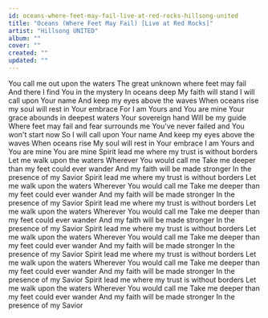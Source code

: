 ```yaml
---
id: oceans-where-feet-may-fail-live-at-red-rocks-hillsong-united
title: "Oceans (Where Feet May Fail) [Live at Red Rocks]"
artist: "Hillsong UNITED"
album: ""
cover: ""
created: ""
updated: ""
---
```


You call me out upon the waters
The great unknown where feet may fail
And there I find You in the mystery
In oceans deep
My faith will stand
I will call upon Your name
And keep my eyes above the waves
When oceans rise my soul will rest in Your embrace
For I am Yours and You are mine
Your grace abounds in deepest waters
Your sovereign hand
Will be my guide
Where feet may fail and fear surrounds me
You've never failed and You won't start now
So I will call upon Your name
And keep my eyes above the waves
When oceans rise
My soul will rest in Your embrace
I am Yours and You are mine
You are mine
Spirit lead me where my trust is without borders
Let me walk upon the waters
Wherever You would call me
Take me deeper than my feet could ever wander
And my faith will be made stronger
In the presence of my Savior
Spirit lead me where my trust is without borders
Let me walk upon the waters
Wherever You would call me
Take me deeper than my feet could ever wander
And my faith will be made stronger
In the presence of my Savior
Spirit lead me where my trust is without borders
Let me walk upon the waters
Wherever You would call me
Take me deeper than my feet could ever wander
And my faith will be made stronger
In the presence of my Savior
Spirit lead me where my trust is without borders
Let me walk upon the waters
Wherever You would call me
Take me deeper than my feet could ever wander
And my faith will be made stronger
In the presence of my Savior
Spirit lead me where my trust is without borders
Let me walk upon the waters
Wherever You would call me
Take me deeper than my feet could ever wander
And my faith will be made stronger
In the presence of my Savior
Spirit lead me where my trust is without borders
Let me walk upon the waters
Wherever You would call me
Take me deeper than my feet could ever wander
And my faith will be made stronger
In the presence of my Savior